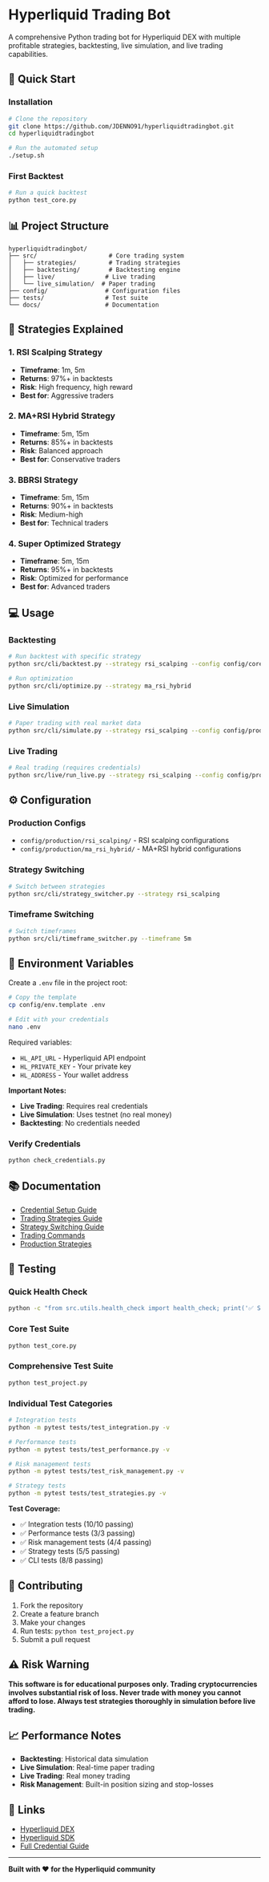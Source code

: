 # Hyperliquid Trading Bot

A comprehensive Python trading bot for Hyperliquid DEX with multiple profitable strategies, backtesting, live simulation, and live trading capabilities.

## 🚀 Quick Start

### Installation
```bash
# Clone the repository
git clone https://github.com/JDENNO91/hyperliquidtradingbot.git
cd hyperliquidtradingbot

# Run the automated setup
./setup.sh
```

### First Backtest
```bash
# Run a quick backtest
python test_core.py
```

## 📊 Project Structure

```
hyperliquidtradingbot/
├── src/                    # Core trading system
│   ├── strategies/         # Trading strategies
│   ├── backtesting/        # Backtesting engine
│   ├── live/              # Live trading
│   └── live_simulation/  # Paper trading
├── config/                # Configuration files
├── tests/                 # Test suite
└── docs/                  # Documentation
```

## 🎯 Strategies Explained

### 1. RSI Scalping Strategy
- **Timeframe**: 1m, 5m
- **Returns**: 97%+ in backtests
- **Risk**: High frequency, high reward
- **Best for**: Aggressive traders

### 2. MA+RSI Hybrid Strategy  
- **Timeframe**: 5m, 15m
- **Returns**: 85%+ in backtests
- **Risk**: Balanced approach
- **Best for**: Conservative traders

### 3. BBRSI Strategy
- **Timeframe**: 5m, 15m
- **Returns**: 90%+ in backtests
- **Risk**: Medium-high
- **Best for**: Technical traders

### 4. Super Optimized Strategy
- **Timeframe**: 5m, 15m
- **Returns**: 95%+ in backtests
- **Risk**: Optimized for performance
- **Best for**: Advanced traders

## 💻 Usage

### Backtesting
```bash
# Run backtest with specific strategy
python src/cli/backtest.py --strategy rsi_scalping --config config/core/backtest_eth.json

# Run optimization
python src/cli/optimize.py --strategy ma_rsi_hybrid
```

### Live Simulation
```bash
# Paper trading with real market data
python src/cli/simulate.py --strategy rsi_scalping --config config/production/rsi_scalping/standard_5m.json
```

### Live Trading
```bash
# Real trading (requires credentials)
python src/live/run_live.py --strategy rsi_scalping --config config/production/rsi_scalping/standard_5m.json
```

## ⚙️ Configuration

### Production Configs
- `config/production/rsi_scalping/` - RSI scalping configurations
- `config/production/ma_rsi_hybrid/` - MA+RSI hybrid configurations

### Strategy Switching
```bash
# Switch between strategies
python src/cli/strategy_switcher.py --strategy rsi_scalping
```

### Timeframe Switching
```bash
# Switch timeframes
python src/cli/timeframe_switcher.py --timeframe 5m
```

## 🔐 Environment Variables

Create a `.env` file in the project root:

```bash
# Copy the template
cp config/env.template .env

# Edit with your credentials
nano .env
```

Required variables:
- `HL_API_URL` - Hyperliquid API endpoint
- `HL_PRIVATE_KEY` - Your private key
- `HL_ADDRESS` - Your wallet address

**Important Notes:**
- **Live Trading**: Requires real credentials
- **Live Simulation**: Uses testnet (no real money)
- **Backtesting**: No credentials needed

### Verify Credentials
```bash
python check_credentials.py
```

## 📚 Documentation

- [Credential Setup Guide](CREDENTIAL_SETUP.md)
- [Trading Strategies Guide](docs/guides/TRADING_STRATEGIES_GUIDE.md)
- [Strategy Switching Guide](docs/guides/STRATEGY_SWITCHING_GUIDE.md)
- [Trading Commands](docs/guides/TRADING_COMMANDS.md)
- [Production Strategies](docs/user-guides/PRODUCTION_STRATEGIES.md)

## 🧪 Testing

### Quick Health Check
```bash
python -c "from src.utils.health_check import health_check; print('✅ System healthy!' if health_check() else '❌ Issues found')"
```

### Core Test Suite
```bash
python test_core.py
```

### Comprehensive Test Suite
```bash
python test_project.py
```

### Individual Test Categories
```bash
# Integration tests
python -m pytest tests/test_integration.py -v

# Performance tests  
python -m pytest tests/test_performance.py -v

# Risk management tests
python -m pytest tests/test_risk_management.py -v

# Strategy tests
python -m pytest tests/test_strategies.py -v
```

**Test Coverage:**
- ✅ Integration tests (10/10 passing)
- ✅ Performance tests (3/3 passing)
- ✅ Risk management tests (4/4 passing)
- ✅ Strategy tests (5/5 passing)
- ✅ CLI tests (8/8 passing)

## 🤝 Contributing

1. Fork the repository
2. Create a feature branch
3. Make your changes
4. Run tests: `python test_project.py`
5. Submit a pull request

## ⚠️ Risk Warning

**This software is for educational purposes only. Trading cryptocurrencies involves substantial risk of loss. Never trade with money you cannot afford to lose. Always test strategies thoroughly in simulation before live trading.**

## 📈 Performance Notes

- **Backtesting**: Historical data simulation
- **Live Simulation**: Real-time paper trading
- **Live Trading**: Real money trading
- **Risk Management**: Built-in position sizing and stop-losses

## 🔗 Links

- [Hyperliquid DEX](https://hyperliquid.xyz)
- [Hyperliquid SDK](src/application/hyperliquid_sdk/)
- [Full Credential Guide](CREDENTIAL_SETUP.md)

---

**Built with ❤️ for the Hyperliquid community**